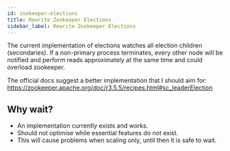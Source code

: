 ```yaml
---
id: zookeeper-elections
title: Rewrite Zookeeper Elections
sidebar_label: Rewrite Zookeeper Elections
---
```


The current implementation of elections watches all election children (secondaries).
If a non-primary process terminates, every other node will be notified and perform reads
approximately at the same time and could overload zookeeper.

The official docs suggest a better implementation that I should aim for: https://zookeeper.apache.org/doc/r3.5.5/recipes.html#sc_leaderElection


## Why wait?

  * An implementation currently exists and works.
  * Should not optimise while essential features do not exist.
  * This will cause problems when scaling only, until then it is safe to wait.
